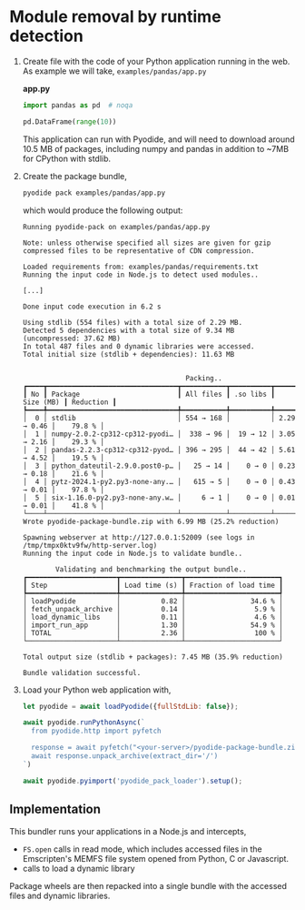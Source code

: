 # Module removal by runtime detection

1. Create file with the code of your Python application running in the web. As example we will take,
   `examples/pandas/app.py`

   **app.py**

   ```py
   import pandas as pd  # noqa

   pd.DataFrame(range(10))
   ```

   This application can run with Pyodide, and will need to download around 10.5
   MB of packages, including numpy and pandas in addition to
   ~7MB for CPython with stdlib.

2. Create the package bundle,

    ```bash
    pyodide pack examples/pandas/app.py
    ```

    which would produce the following output:

    ```
    Running pyodide-pack on examples/pandas/app.py

    Note: unless otherwise specified all sizes are given for gzip compressed files to be representative of CDN compression.

    Loaded requirements from: examples/pandas/requirements.txt
    Running the input code in Node.js to detect used modules..

    [...]

    Done input code execution in 6.2 s

    Using stdlib (554 files) with a total size of 2.29 MB.
    Detected 5 dependencies with a total size of 9.34 MB  (uncompressed: 37.62 MB)
    In total 487 files and 0 dynamic libraries were accessed.
    Total initial size (stdlib + dependencies): 11.63 MB


                                            Packing..
    ┏━━━━┳━━━━━━━━━━━━━━━━━━━━━━━━━━━━━━━━┳━━━━━━━━━━━┳━━━━━━━━━━┳━━━━━━━━━━━━━┳━━━━━━━━━━━┓
    ┃ No ┃ Package                        ┃ All files ┃ .so libs ┃   Size (MB) ┃ Reduction ┃
    ┡━━━━╇━━━━━━━━━━━━━━━━━━━━━━━━━━━━━━━━╇━━━━━━━━━━━╇━━━━━━━━━━╇━━━━━━━━━━━━━╇━━━━━━━━━━━┩
    │  0 │ stdlib                         │ 554 → 168 │          │ 2.29 → 0.46 │    79.8 % │
    │  1 │ numpy-2.0.2-cp312-cp312-pyodi… │  338 → 96 │  19 → 12 │ 3.05 → 2.16 │    29.3 % │
    │  2 │ pandas-2.2.3-cp312-cp312-pyod… │ 396 → 295 │  44 → 42 │ 5.61 → 4.52 │    19.5 % │
    │  3 │ python_dateutil-2.9.0.post0-p… │   25 → 14 │    0 → 0 │ 0.23 → 0.18 │    21.6 % │
    │  4 │ pytz-2024.1-py2.py3-none-any.… │   615 → 5 │    0 → 0 │ 0.43 → 0.01 │    97.8 % │
    │  5 │ six-1.16.0-py2.py3-none-any.w… │     6 → 1 │    0 → 0 │ 0.01 → 0.01 │    41.8 % │
    └────┴────────────────────────────────┴───────────┴──────────┴─────────────┴───────────┘
    Wrote pyodide-package-bundle.zip with 6.99 MB (25.2% reduction)

    Spawning webserver at http://127.0.0.1:52009 (see logs in /tmp/tmpx0ktv9fw/http-server.log)
    Running the input code in Node.js to validate bundle..

            Validating and benchmarking the output bundle..
    ┏━━━━━━━━━━━━━━━━━━━━━━┳━━━━━━━━━━━━━━━┳━━━━━━━━━━━━━━━━━━━━━━━┓
    ┃ Step                 ┃ Load time (s) ┃ Fraction of load time ┃
    ┡━━━━━━━━━━━━━━━━━━━━━━╇━━━━━━━━━━━━━━━╇━━━━━━━━━━━━━━━━━━━━━━━┩
    │ loadPyodide          │          0.82 │                34.6 % │
    │ fetch_unpack_archive │          0.14 │                 5.9 % │
    │ load_dynamic_libs    │          0.11 │                 4.6 % │
    │ import_run_app       │          1.30 │                54.9 % │
    │ TOTAL                │          2.36 │                 100 % │
    └──────────────────────┴───────────────┴───────────────────────┘

    Total output size (stdlib + packages): 7.45 MB (35.9% reduction)

    Bundle validation successful.
    ```

3. Load your Python web application with,

   ```js
   let pyodide = await loadPyodide({fullStdLib: false});

   await pyodide.runPythonAsync(`
     from pyodide.http import pyfetch

     response = await pyfetch("<your-server>/pyodide-package-bundle.zip")
     await response.unpack_archive(extract_dir='/')
   `)

   await pyodide.pyimport('pyodide_pack_loader').setup();
   ```

## Implementation

This bundler runs your applications in a Node.js and intercepts,
 - `FS.open` calls in read mode, which includes accessed files in the Emscripten's MEMFS file system opened from Python, C or Javascript.
 - calls to load a dynamic library

Package wheels are then repacked into a single bundle with the accessed files and dynamic libraries.
